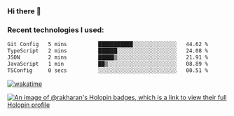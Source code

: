 ### Hi there 👋

### Recent technologies I used:
<!--START_SECTION:waka-->

```txt
Git Config   5 mins          ███████████░░░░░░░░░░░░░░   44.62 %
TypeScript   2 mins          ██████░░░░░░░░░░░░░░░░░░░   24.08 %
JSON         2 mins          █████▒░░░░░░░░░░░░░░░░░░░   21.91 %
JavaScript   1 min           ██▒░░░░░░░░░░░░░░░░░░░░░░   08.89 %
TSConfig     0 secs          ░░░░░░░░░░░░░░░░░░░░░░░░░   00.51 %
```

<!--END_SECTION:waka-->
[![wakatime](https://wakatime.com/badge/user/fe50d444-0cee-4d14-a0b3-b9e8509eb4d0.svg)](https://wakatime.com/@fe50d444-0cee-4d14-a0b3-b9e8509eb4d0)

[![An image of @rakharan's Holopin badges, which is a link to view their full Holopin profile](https://holopin.me/rakharan)](https://holopin.io/@rakharan)
